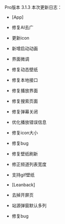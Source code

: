 Pro版本 3.1.3
本次更新日志：

* [App]
* 修复AI去广
* 更新icon
* 新增启动动画
* 界面微调

* 修复动态壁纸
* 修复本地接口
* 修复播放界面
* 修复搜索页面
* 修复弹幕关闭

* 优化播放错误信息
* 修复icon大小
* 修复bug
* 修复壁纸刷新
* 修正频道列表宽度
* 支持gif壁纸

* [Leanback]
* 去掉开屏页
* 站源弹窗默认多列
* 修复bug
